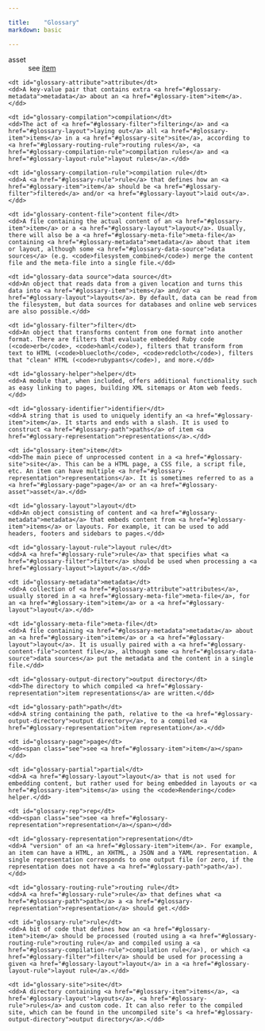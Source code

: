 ```yaml
---

title:    "Glossary"
markdown: basic

---
```


<dl class="glossary">
	<dt id="glossary-asset">asset</dt>
	<dd><span class="see">see <a href="#glossary-item">item</a></span></dd>

	<dt id="glossary-attribute">attribute</dt>
	<dd>A key-value pair that contains extra <a href="#glossary-metadata">metadata</a> about an <a href="#glossary-item">item</a>.</dd>

	<dt id="glossary-compilation">compilation</dt>
	<dd>The act of <a href="#glossary-filter">filtering</a> and <a href="#glossary-layout">laying out</a> all <a href="#glossary-item">items</a> in a <a href="#glossary-site">site</a>, according to <a href="#glossary-routing-rule">routing rules</a>, <a href="#glossary-compilation-rule">compilation rules</a> and <a href="#glossary-layout-rule">layout rules</a>.</dd>

	<dt id="glossary-compilation-rule">compilation rule</dt>
	<dd>A <a href="#glossary-rule">rule</a> that defines how an <a href="#glossary-item">item</a> should be <a href="#glossary-filter">filtered</a> and/or <a href="#glossary-layout">laid out</a>.</dd>

	<dt id="glossary-content-file">content file</dt>
	<dd>A file containing the actual content of an <a href="#glossary-item">item</a> or a <a href="#glossary-layout">layout</a>. Usually, there will also be a <a href="#glossary-meta-file">meta-file</a> containing <a href="#glossary-metadata">metadata</a> about that item or layout, although some <a href="#glossary-data-source">data sources</a> (e.g. <code>filesystem_combined</code>) merge the content file and the meta-file into a single file.</dd>

	<dt id="glossary-data source">data source</dt>
	<dd>An object that reads data from a given location and turns this data into <a href="#glossary-item">items</a> and/or <a href="#glossary-layout">layouts</a>. By default, data can be read from the filesystem, but data sources for databases and online web services are also possible.</dd>

	<dt id="glossary-filter">filter</dt>
	<dd>An object that transforms content from one format into another format. There are filters that evaluate embedded Ruby code (<code>erb</code>, <code>haml</code>), filters that transform from text to HTML (<code>bluecloth</code>, <code>redcloth</code>), filters that "clean" HTML (<code>rubypants</code>), and more.</dd>

	<dt id="glossary-helper">helper</dt>
	<dd>A module that, when included, offers additional functionality such as easy linking to pages, building XML sitemaps or Atom web feeds.</dd>

	<dt id="glossary-identifier">identifier</dt>
	<dd>A string that is used to uniquely identify an <a href="#glossary-item">item</a>. It starts and ends with a slash. It is used to construct <a href="#glossary-path">paths</a> of item <a href="#glossary-representation">representations</a>.</dd>

	<dt id="glossary-item">item</dt>
	<dd>The main piece of unprocessed content in a <a href="#glossary-site">site</a>. This can be a HTML page, a CSS file, a script file, etc. An item can have multiple <a href="#glossary-representation">representations</a>. It is sometimes referred to as a <a href="#glossary-page">page</a> or an <a href="#glossary-asset">asset</a>.</dd>

	<dt id="glossary-layout">layout</dt>
	<dd>An object consisting of content and <a href="#glossary-metadata">metadata</a> that embeds content from <a href="#glossary-item">items</a> or layouts. For example, it can be used to add headers, footers and sidebars to pages.</dd>

	<dt id="glossary-layout-rule">layout rule</dt>
	<dd>A <a href="#glossary-rule">rule</a> that specifies what <a href="#glossary-filter">filter</a> should be used when processing a <a href="#glossary-layout">layout</a>.</dd>

	<dt id="glossary-metadata">metadata</dt>
	<dd>A collection of <a href="#glossary-attribute">attributes</a>, usually stored in a <a href="#glossary-meta-file">meta-file</a>, for an <a href="#glossary-item">item</a> or a <a href="#glossary-layout">layout</a>.</dd>

	<dt id="glossary-meta-file">meta-file</dt>
	<dd>A file containing <a href="#glossary-metadata">metadata</a> about an <a href="#glossary-item">item</a> or a <a href="#glossary-layout">layout</a>. It is usually paired with a <a href="#glossary-content-file">content file</a>, although some <a href="#glossary-data-source">data sources</a> put the metadata and the content in a single file.</dd>

	<dt id="glossary-output-directory">output directory</dt>
	<dd>The directory to which compiled <a href="#glossary-representation">item representations</a> are written.</dd>

	<dt id="glossary-path">path</dt>
	<dd>A string containing the path, relative to the <a href="#glossary-output-directory">output directory</a>, to a compiled <a href="#glossary-representation">item representation</a>.</dd>

	<dt id="glossary-page">page</dt>
	<dd><span class="see">see <a href="#glossary-item">item</a></span></dd>

	<dt id="glossary-partial">partial</dt>
	<dd>A <a href="#glossary-layout">layout</a> that is not used for embedding content, but rather used for being embedded in layouts or <a href="#glossary-item">items</a> using the <code>Rendering</code> helper.</dd>

	<dt id="glossary-rep">rep</dt>
	<dd><span class="see">see <a href="#glossary-representation">representation</a></span></dd>

	<dt id="glossary-representation">representation</dt>
	<dd>A "version" of an <a href="#glossary-item">item</a>. For example, an item can have a HTML, an XHTML, a JSON and a YAML representation. A single representation corresponds to one output file (or zero, if the representation does not have a <a href="#glossary-path">path</a>).</dd>

	<dt id="glossary-routing-rule">routing rule</dt>
	<dd>A <a href="#glossary-rule">rule</a> that defines what <a href="#glossary-path">path</a> a <a href="#glossary-representation">representation</a> should get.</dd>

	<dt id="glossary-rule">rule</dt>
	<dd>A bit of code that defines how an <a href="#glossary-item">item</a> should be processed (routed using a <a href="#glossary-routing-rule">routing rule</a> and compiled using a <a href="#glossary-compilation-rule">compilation rule</a>), or which <a href="#glossary-filter">filter</a> should be used for processing a given <a href="#glossary-layout">layout</a> in a <a href="#glossary-layout-rule">layout rule</a>.</dd>

	<dt id="glossary-site">site</dt>
	<dd>A directory containing <a href="#glossary-item">items</a>, <a href='#glossary-layout'>layouts</a>, <a href="#glossary-rule">rules</a> and custom code. It can also refer to the compiled site, which can be found in the uncompiled site’s <a href="#glossary-output-directory">output directory</a>.</dd>
</dl>
